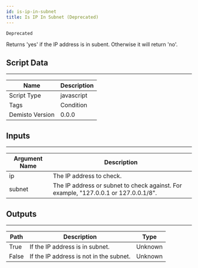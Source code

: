 ```yaml
---
id: is-ip-in-subnet
title: Is IP In Subnet (Deprecated)
---
```


`Deprecated`

Returns 'yes' if the IP address is in subent. Otherwise it will return 'no'.

## Script Data
---

| **Name** | **Description** |
| --- | --- |
| Script Type | javascript |
| Tags | Condition |
| Demisto Version | 0.0.0 |

## Inputs
---

| **Argument Name** | **Description** |
| --- | --- |
| ip | The IP address to check. |
| subnet | The IP address or subnet to check against. For example, "127.0.0.1 or 127.0.0.1/8". |

## Outputs
---

| **Path** | **Description** | **Type** |
| --- | --- | --- |
| True | If the IP address is in subnet. | Unknown |
| False | If the IP address is not in the subnet. | Unknown |
